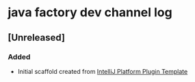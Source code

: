 <!-- Keep a Changelog guide -> https://keepachangelog.com -->

#  java factory dev channel log

## [Unreleased]
### Added
- Initial scaffold created from [IntelliJ Platform Plugin Template](https://github.com/JetBrains/intellij-platform-plugin-template)
